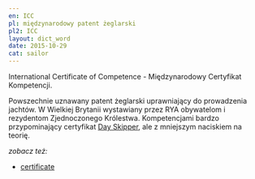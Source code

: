 ```yaml
---
en: ICC
pl: międzynarodowy patent żeglarski
pl2: ICC
layout: dict_word
date: 2015-10-29
cat: sailor
---
```


International Certificate of Competence - Międzynarodowy Certyfikat Kompetencji.

Powszechnie uznawany patent żeglarski uprawniający do prowadzenia jachtów. W Wielkiej Brytanii wystawiany przez RYA
obywatelom i rezydentom Zjednoczonego Królestwa. Kompetencjami bardzo przypominający certyfikat [Day Skipper](/dict/d/day-skipper.html),
ale z mniejszym naciskiem na teorię.

*zobacz też:*

* [certificate](/dict/c/certificate.html)

